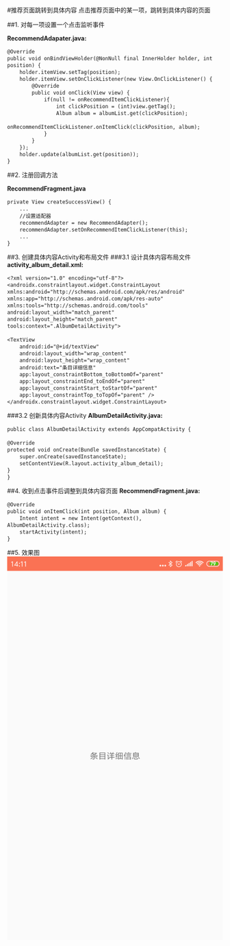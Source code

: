 #推荐页面跳转到具体内容
点击推荐页面中的某一项，跳转到具体内容的页面

##1. 对每一项设置一个点击监听事件

**RecommendAdapater.java:**

	@Override
    public void onBindViewHolder(@NonNull final InnerHolder holder, int position) {
        holder.itemView.setTag(position);
        holder.itemView.setOnClickListener(new View.OnClickListener() {
            @Override
            public void onClick(View view) {
                if(null != onRecommendItemClickListener){
                    int clickPosition = (int)view.getTag();
                    Album album = albumList.get(clickPosition);
                    onRecommendItemClickListener.onItemClick(clickPosition, album);
                }
            }
        });
        holder.update(albumList.get(position));
    }

##2. 注册回调方法

**RecommendFragment.java**

	private View createSuccessView() {
		...
        //设置适配器
        recommendAdapter = new RecommendAdapter();
        recommendAdapter.setOnRecommendItemClickListener(this);
		...
    }
##3. 创建具体内容Activity和布局文件
###3.1 设计具体内容布局文件
**activity_album_detail.xml:**

	<?xml version="1.0" encoding="utf-8"?>
	<androidx.constraintlayout.widget.ConstraintLayout xmlns:android="http://schemas.android.com/apk/res/android"
    xmlns:app="http://schemas.android.com/apk/res-auto"
    xmlns:tools="http://schemas.android.com/tools"
    android:layout_width="match_parent"
    android:layout_height="match_parent"
    tools:context=".AlbumDetailActivity">

    <TextView
        android:id="@+id/textView"
        android:layout_width="wrap_content"
        android:layout_height="wrap_content"
        android:text="条目详细信息"
        app:layout_constraintBottom_toBottomOf="parent"
        app:layout_constraintEnd_toEndOf="parent"
        app:layout_constraintStart_toStartOf="parent"
        app:layout_constraintTop_toTopOf="parent" />
	</androidx.constraintlayout.widget.ConstraintLayout>

###3.2 创新具体内容Activity
**AlbumDetailActivity.java:**

	public class AlbumDetailActivity extends AppCompatActivity {

    @Override
    protected void onCreate(Bundle savedInstanceState) {
        super.onCreate(savedInstanceState);
        setContentView(R.layout.activity_album_detail);
    }
	}

##4. 收到点击事件后调整到具体内容页面
**RecommendFragment.java:**

	@Override
    public void onItemClick(int position, Album album) {
        Intent intent = new Intent(getContext(), AlbumDetailActivity.class);
        startActivity(intent);
    }
##5. 效果图
![详细页面](./pics/RecommendDetailUI.png)
